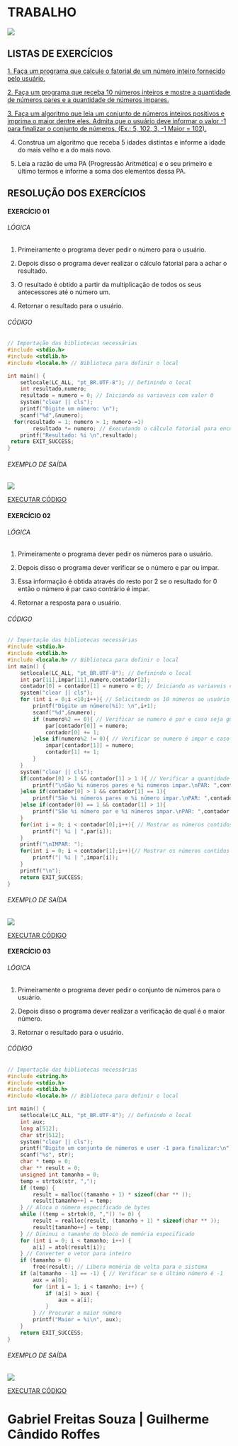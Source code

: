 # TRABALHO  

[![](https://raw.githubusercontent.com/gabrielfreitassouza/Trabalho/master/IMAGENS/wp3295258-_1_-_2_.webp)](https://wallpapercave.com/wp/wp3295258.png)

## LISTAS DE EXERCÍCIOS 
[1. Faça um programa que calcule o fatorial de um número inteiro fornecido pelo usuário.](https://github.com/gabrielfreitassouza/Trabalho/#exerc%C3%ADcio-01 "1. Faça um programa que calcule o fatorial de um número inteiro fornecido pelo usuário.")

[2. Faça um programa que receba 10 números inteiros e mostre a quantidade de números pares e a quantidade de números impares.](https://github.com/gabrielfreitassouza/Trabalho/#exerc%C3%ADcio-02 "2. Faça um programa que receba 10 números inteiros e mostre a quantidade de números pares e a quantidade de números impares.")

[3.  Faça um algoritmo que leia um conjunto de números inteiros positivos e imprima o maior dentre eles. Admita que o usuário deve informar o valor -1 para finalizar o conjunto de números. (Ex.: 5, 102, 3, -1 Maior = 102).](https://github.com/gabrielfreitassouza/Trabalho/#exerc%C3%ADcio-03 "3.  Faça um algoritmo que leia um conjunto de números inteiros positivos e imprima o maior dentre eles. Admita que o usuário deve informar o valor -1 para finalizar o conjunto de números. (Ex.: 5, 102, 3, -1 Maior = 102).")

4. Construa um algoritmo que receba 5 idades distintas e informe a idade do mais velho e a do mais novo.

5. Leia a razão de uma PA (Progressão Aritmética) e o seu primeiro e último termos e informe a soma dos elementos dessa PA.

## RESOLUÇÃO DOS EXERCÍCIOS 
#### EXERCÍCIO 01
###### LÓGICA
1. Primeiramente o programa dever pedir o número para o usuário.

2. Depois disso o programa dever realizar o cálculo fatorial para a achar o resultado.

3. O resultado é obtido a partir da multiplicação de todos os seus antecessores  até o número um.

4. Retornar o resultado para o usuário.

###### CÓDIGO
```c
// Importação das bibliotecas necessárias
#include <stdio.h>
#include <stdlib.h>
#include <locale.h> // Biblioteca para definir o local

int main() {
    setlocale(LC_ALL, "pt_BR.UTF-8"); // Definindo o local
    int resultado,numero;
    resultado = numero = 0; // Iniciando as variaveis com valor 0
    system("clear || cls");
    printf("Digite um número: \n");
    scanf("%d",&numero);
  for(resultado = 1; numero > 1; numero-=1)
        resultado *= numero; // Executando o cálculo fatorial para encontra o resultado
    printf("Resultado: %i \n",resultado);
 return EXIT_SUCCESS;
}
```
###### EXEMPLO DE SAÍDA
[![](https://github.com/gabrielfreitassouza/Trabalho/blob/master/IMAGENS/01EX.png?raw=true)](https://github.com/gabrielfreitassouza/Trabalho/blob/master/IMAGENS/01EX.png?raw=true)

[EXECUTAR CÓDIGO](https://replit.com/@gabrielfreitass/TB02EXERCICIO1 "EXECUTAR CÓDIGO")

#### EXERCÍCIO 02
###### LÓGICA
1. Primeiramente o programa dever pedir os números para o usuário.

2. Depois disso o programa dever verificar se o número e par ou impar.

3. Essa informação é obtida através do resto por 2 se o resultado for 0 então o número é par caso contrário é impar.

4. Retornar a resposta para o usuário.

###### CÓDIGO
```c
// Importação das bibliotecas necessárias
#include <stdio.h>
#include <stdlib.h>
#include <locale.h> // Biblioteca para definir o local
int main() {
    setlocale(LC_ALL, "pt_BR.UTF-8"); // Definindo o local
    int par[11],impar[11],numero,contador[2];
    contador[0] = contador[1] = numero = 0; // Iniciando as variaveis com valor 0
    system("clear || cls");
    for (int i = 0;i <10;i++){ // Solicitando os 10 números ao usuário
        printf("Digite um número(%i): \n",i+1);
        scanf("%d",&numero);
        if (numero%2 == 0){ // Verificar se numero é par e caso seja guardar no vetor par e adicionar 1 ao contador de números
            par[contador[0]] = numero;
            contador[0] += 1;
        }else if(numero%2 != 0){ // Verificar se numero é impar e caso seja guardar no vetor impar e adicionar 1 ao contador de números
            impar[contador[1]] = numero;
            contador[1] += 1;
        }
    }
    system("clear || cls");
    if(contador[0] > 1 && contador[1] > 1 ){ // Verificar a quantidade de cada contador para mostrar a quantidade de números par e impar achado
        printf("\nSão %i números pares e %i números impar.\nPAR: ",contador[0],contador[1]);
    }else if(contador[0] > 1 && contador[1] == 1){
        printf("São %i números pares e %i número impar.\nPAR: ",contador[0],contador[1]);
    }else if(contador[0] == 1 && contador[1] > 1){
        printf("São %i número par e %i números impar.\nPAR: ",contador[0],contador[1]);
    }
    for(int i = 0; i < contador[0];i++){ // Mostrar os números contidos no vetor par.
        printf("| %i | ",par[i]);
    }
    printf("\nIMPAR: ");
    for(int i = 0; i < contador[1];i++){// Mostrar os números contidos no vetor impar.
        printf("| %i | ",impar[i]);
    }
    printf("\n");
    return EXIT_SUCCESS;
}
```
###### EXEMPLO DE SAÍDA
[![](https://github.com/gabrielfreitassouza/Trabalho/blob/master/IMAGENS/02EX.png?raw=true)](https://github.com/gabrielfreitassouza/Trabalho/blob/master/IMAGENS/02EX.png?raw=true)

[EXECUTAR CÓDIGO](https://replit.com/@gabrielfreitass/TB02EXERCICIO2 "EXECUTAR CÓDIGO")
#### EXERCÍCIO 03
###### LÓGICA
1. Primeiramente o programa dever pedir o conjunto de números para o usuário.

2. Depois disso o programa dever realizar a verificação de qual é o maior número.

3. Retornar o resultado para o usuário.

###### CÓDIGO
```c
// Importação das bibliotecas necessárias
#include <string.h>
#include <stdio.h>
#include <stdlib.h>
#include <locale.h> // Biblioteca para definir o local

int main() {
    setlocale(LC_ALL, "pt_BR.UTF-8"); // Definindo o local
    int aux;
    long a[512];
    char str[512];
    system("clear || cls");
    printf("Digite um conjunto de números e user -1 para finalizar:\n");
    scanf("%s", str);
    char * temp = 0;
    char ** result = 0;
    unsigned int tamanho = 0;
    temp = strtok(str, ",");
    if (temp) {
        result = malloc((tamanho + 1) * sizeof(char ** ));
        result[tamanho++] = temp;
    } // Aloca o número especificado de bytes 
    while ((temp = strtok(0, ",")) != 0) {
        result = realloc(result, (tamanho + 1) * sizeof(char ** ));
        result[tamanho++] = temp;
    } // Diminui o tamanho do bloco de memória especificado 
    for (int i = 0; i < tamanho; i++) {
        a[i] = atol(result[i]);
    } // Converter o vetor para inteiro
    if (tamanho > 0)
        free(result); // Libera memória de volta para o sistema 
    if (a[tamanho - 1] == -1) { // Verificar se o último número é -1
        aux = a[0];
        for (int i = 1; i < tamanho; i++) {
            if (a[i] > aux) {
                aux = a[i];
            }
        } // Procurar o maior número
        printf("Maior = %i\n", aux);
    }
    return EXIT_SUCCESS;
}
```
###### EXEMPLO DE SAÍDA
[![](https://github.com/gabrielfreitassouza/Trabalho/blob/master/IMAGENS/03EX.png?raw=true)](https://github.com/gabrielfreitassouza/Trabalho/blob/master/IMAGENS/03EX.png?raw=true)

[EXECUTAR CÓDIGO](https://replit.com/@gabrielfreitass/TB02EXERCICIO3 "EXECUTAR CÓDIGO")

# Gabriel Freitas Souza  |  Guilherme Cândido Roffes
